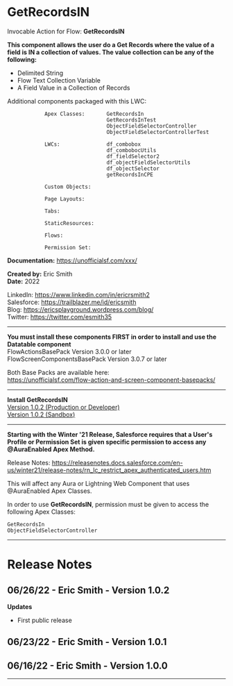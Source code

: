 # GetRecordsIN

Invocable Action for Flow:       **GetRecordsIN**

**This component allows the user do a Get Records where the value of a field is IN a collection of values.  The value collection can be any of the following:**
 
-   Delimited String
-   Flow Text Collection Variable
-   A Field Value in a Collection of Records

Additional components packaged with this LWC:

                Apex Classes:       GetRecordsIn
                                    GetRecordsInTest
                                    ObjectFieldSelectorController 
                                    ObjectFieldSelectorControllerTest

                LWCs:               df_combobox
                                    df_combobocUtils
                                    df_fieldSelector2
                                    df_objectFieldSelectorUtils
                                    df_objectSelector
                                    getRecordsInCPE

                Custom Objects:     

                Page Layouts:       

                Tabs:               

                StaticResources:    

                Flows:              

                Permission Set:               
                                                  
**Documentation:**  https://unofficialsf.com/xxx/ 
  
**Created by:**	Eric Smith  
**Date:**		2022
  
LinkedIn: 	https://www.linkedin.com/in/ericrsmith2  
Salesforce: https://trailblazer.me/id/ericsmith  
Blog:		https://ericsplayground.wordpress.com/blog/  
Twitter: 	https://twitter.com/esmith35  

---
**You must install these components FIRST in order to install and use the Datatable component**     
FlowActionsBasePack Version 3.0.0 or later  
FlowScreenComponentsBasePack Version 3.0.7 or later  
  
Both Base Packs are available here:   
https://unofficialsf.com/flow-action-and-screen-component-basepacks/
  
---
**Install GetRecordsIN**  
[Version 1.0.2 (Production or Developer)](https://login.salesforce.com/packaging/installPackage.apexp?p0=04t5G000003rUzIQAU)   
[Version 1.0.2 (Sandbox)](https://test.salesforce.com/packaging/installPackage.apexp?p0=04t5G000003rUzIQAU)
 
---
**Starting with the Winter '21 Release, Salesforce requires that a User's Profile or Permission Set is given specific permission to access any @AuraEnabled Apex Method.**  

Release Notes: https://releasenotes.docs.salesforce.com/en-us/winter21/release-notes/rn_lc_restrict_apex_authenticated_users.htm  

This will affect any Aura or Lightning Web Component that uses @AuraEnabled Apex Classes.  

In order to use **GetRecordsIN**, permission must be given to access the following Apex Classes:  

    GetRecordsIn   
    ObjectFieldSelectorController 

---
# Release Notes
 
## 06/26/22 -  Eric Smith -     Version 1.0.2
**Updates** 
-   First public release 
  
## 06/23/22 -  Eric Smith -     Version 1.0.1 
## 06/16/22 -  Eric Smith -     Version 1.0.0 
 
---
